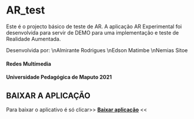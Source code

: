 # AR_test

Este é o projecto básico de teste de AR. A aplicação AR Experimental foi desenvolvida para servir de DEMO para uma implementação e teste de Realidade Aumentada.

Desenvolvida por:
    \nAlmirante Rodrigues
    \nEdson Matimbe
    \nNemias Sitoe
#### Redes Multímedia
#### Universidade Pedagógica de Maputo 2021

##  BAIXAR A APLICAÇÃO
Para baixar o aplicativo é só clicar>> **[Baixar aplicação](https://drive.google.com/file/d/1iF-yyiIAkYogbrdYrUDSTuu2DBRis0e_/view?usp=sharing)** <<


